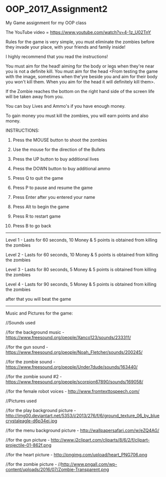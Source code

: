 # OOP_2017_Assignment2
My Game assignment for my OOP class <c15339871 Erika Secillano Dt-282-2 Group E>

The YouTube video = https://www.youtube.com/watch?v=4-1z_U02TnY

Rules for the game is very simple, you must eliminate the zombies before they invade your place,
with your friends and family inside!

I highly recommend that you read the instructions!

You must aim for the head! aiming for the body or legs when they're near you is not a definite kill. You must aim for the head <From testing the game with the image, sometimes when the'yre beside you
and aim for their body you won't kill them. When you aim for the head it will definitely kill them>.

If the Zombie reaches the bottom on the right hand side of the screen life will be taken away from you.

You can buy Lives and Ammo's if you have enough money.

To gain money you must kill the zombies, you will earn points and also money.

INSTRUCTIONS:

1. Press  the MOUSE button to shoot the zombies

2. Use the mouse for the direction of the Bullets

3. Press the UP button to buy additional lives

4. Press the DOWN button to buy additional ammo

5. Press Q to quit the game

6. Press P to pause and resume the game

7. Press Enter after you entered your name

8. Press Alt to begin the game

9. Press R to restart game

10. Press B to go back

--------------------------------------------------------------------------

Level 1 - Lasts for 60 seconds, 10 Money & 5 points is obtained from killing the zombies 

Level 2 - Lasts for 60 seconds, 10 Money & 5 points is obtained from killing the zombies 

Level 3 - Lasts for 80 seconds, 5 Money & 5 points is obtained from killing the zombies 

Level 4 - Lasts for 90 seconds, 5 Money & 5 points is obtained from killing the zombies 

after that you will beat the game

--------------------------------------------------------------------------
  
 Music and Pictures for the game:
 
 //Sounds used
 
 //for the background music - https://www.freesound.org/people/Xanco123/sounds/233311/
 
 //for the gun sound - https://www.freesound.org/people/Noah_Fletcher/sounds/200245/
 
 //for the zombie sound - https://www.freesound.org/people/Under7dude/sounds/163440/
 
 //for the zombie sound #2 - https://www.freesound.org/people/scorpion67890/sounds/169058/
 
 //for the female robot voices - http://www.fromtexttospeech.com/
 
 //Pictures used
 
 //for the play background picture - http://img00.deviantart.net/5353/i/2013/276/f/6/ground_texture_06_by_bluecrystaleagle-d6p34ei.jpg
 
 //for the menu background picture - http://wallpapersafari.com/w/eZQ4AG/
 
 //for the gun picture - http://www.i2clipart.com/cliparts/8/6/2/f/clipart-projectile-01-862f.png
 
 //for the heart picture - http://pngimg.com/upload/heart_PNG706.png
 
 //for the zombie picture - //http://www.pngall.com/wp-content/uploads/2016/07/Zombie-Transparent.png
